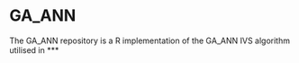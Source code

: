 GA_ANN
======

The GA_ANN repository is a R implementation of the GA_ANN IVS algorithm utilised in ***
